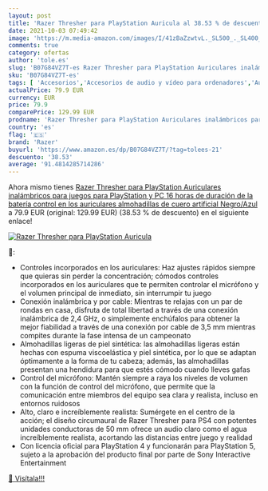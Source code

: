 ```yaml
---
layout: post
title: 'Razer Thresher para PlayStation Auricula al 38.53 % de descuento'
date: 2021-10-03 07:49:42
image: 'https://m.media-amazon.com/images/I/41zBaZzwtvL._SL500_._SL400_.jpg'
comments: true
category: ofertas
author: 'tole.es'
slug: 'B07G84VZ7T-es Razer Thresher para PlayStation Auriculares inalámbricos...'
sku: 'B07G84VZ7T-es'
tags: [ 'Accesorios','Accesorios de audio y vídeo para ordenadores','Auriculares con micrófonos','Informática','playstation','razer', ]
actualPrice: 79.9 EUR
currency: EUR
price: 79.9
comparePrice: 129.99 EUR
prodname: 'Razer Thresher para PlayStation Auriculares inalámbricos para juegos para PlayStation y PC  16 horas de duración de la batería  control en los auriculares  almohadillas de cuero artificial  Negro/Azul'
country: 'es'
flag: '🇪🇸'
brand: 'Razer'
buyurl: 'https://www.amazon.es/dp/B07G84VZ7T/?tag=tolees-21'
descuento: '38.53'
average: '91.4814285714286'
---
```


Ahora mismo tienes [Razer Thresher para PlayStation Auriculares inalámbricos para juegos para PlayStation y PC  16 horas de duración de la batería  control en los auriculares  almohadillas de cuero artificial  Negro/Azul](https://www.amazon.es/dp/B07G84VZ7T/?tag=tolees-21) a 79.9 EUR (original: 129.99 EUR) (38.53 %  de descuento) en el siguiente enlace!

[![Razer Thresher para PlayStation Auricula](https://m.media-amazon.com/images/I/41zBaZzwtvL._SL500_._SL400_.jpg)](https://www.amazon.es/dp/B07G84VZ7T/?tag=tolees-21)

🔎:

- Controles incorporados en los auriculares: Haz ajustes rápidos siempre que quieras sin perder la concentración; cómodos controles incorporados en los auriculares que te permiten controlar el micrófono y el volumen principal de inmediato, sin interrumpir tu juego
- Conexión inalámbrica y por cable: Mientras te relajas con un par de rondas en casa, disfruta de total libertad a través de una conexión inalámbrica de 2,4 GHz, o simplemente enchúfalos para obtener la mejor fiabilidad a través de una conexión por cable de 3,5 mm mientras compites durante la fase intensa de un campeonato
- Almohadillas ligeras de piel sintética: las almohadillas ligeras están hechas con espuma viscoelástica y piel sintética, por lo que se adaptan óptimamente a la forma de tu cabeza; además, las almohadillas presentan una hendidura para que estés cómodo cuando lleves gafas
- Control del micrófono: Mantén siempre a raya los niveles de volumen con la función de control del micrófono, que permite que la comunicación entre miembros del equipo sea clara y realista, incluso en entornos ruidosos
- Alto, claro e increíblemente realista: Sumérgete en el centro de la acción; el diseño circumaural de Razer Thresher para PS4 con potentes unidades conductoras de 50 mm ofrece un audio claro como el agua increíblemente realista, acortando las distancias entre juego y realidad
- Con licencia oficial para PlayStation 4 y funcionarán para PlayStation 5, sujeto a la aprobación del producto final por parte de Sony Interactive Entertainment

[🛒 Visítala!!!](https://www.amazon.es/dp/B07G84VZ7T/?tag=tolees-21)
